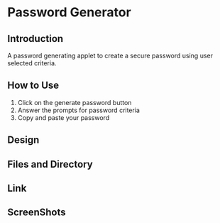 # Password Generator

## Introduction
A password generating applet to create a secure password using user selected criteria.

## How to Use
1. Click on the generate password button
2. Answer the prompts for password criteria
3. Copy and paste your password

## Design

## Files and Directory

## Link

## ScreenShots

